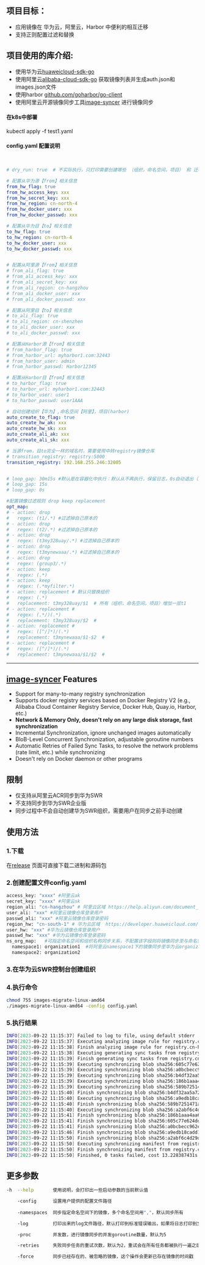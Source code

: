 
## 项目目标：
- 应用镜像在 华为云，阿里云，Harbor 中便利的相互迁移
- 支持正则配置过滤和替换

## 项目使用的库介绍: 
- 使用华为云[huaweicloud-sdk-go](https://github.com/huaweicloud/huaweicloud-sdk-go-v3)
- 使用阿里云[alibaba-cloud-sdk-go](https://github.com/aliyun/alibaba-cloud-sdk-go) 获取镜像列表并生成auth.json和images.json文件
- 使用harbor [github.com/goharbor/go-client](https://github.com/goharbor/go-client)
- 使用阿里云开源镜像同步工具[image-syncer](https://github.com/AliyunContainerService/image-syncer) 进行镜像同步


#### 在k8s中部署
kubectl apply -f test1.yaml

#### config.yaml 配置说明
```yaml


# dry_run: true  # 不实际执行，只打印需要创建哪些 （组织，命名空间，项目） 和 迁移哪些镜像

# 配置从华为源【from】相关信息
from_hw_flag: true
from_hw_access_key: xxx
from_hw_secret_key: xxx
from_hw_region: cn-north-4
from_hw_docker_user: xxx
from_hw_docker_passwd: xxx

# 配置从华为目【to】相关信息
to_hw_flag: true
to_hw_region: cn-north-4
to_hw_docker_user: xxx
to_hw_docker_passwd: xxx


# 配置从阿里源【from】相关信息
# from_ali_flag: true
# from_ali_access_key: xxx
# from_ali_secret_key: xxx
# from_ali_region: cn-hangzhou
# from_ali_docker_user: xxx
# from_ali_docker_passwd: xxx

# 配置从阿里目【to】相关信息
# to_ali_flag: true
# to_ali_region: cn-shenzhen
# to_ali_docker_user: xxx
# to_ali_docker_passwd: xxx

# 配置从Harbor源【from】相关信息
# from_harbor_flag: true
# from_harbor_url: myharbor1.com:32443
# from_harbor_user: admin
# from_harbor_passwd: Harbor12345

# 配置从Harbor目【from】相关信息
# to_harbor_flag: true
# to_harbor_url: myharbor1.com:32443
# to_harbor_user: user1
# to_harbor_passwd: user1AAA

# 自动创建组织【华为】,命名空间【阿里】，项目(harbor)
auto_create_to_flag: true  
auto_create_hw_ak: xxx
auto_create_hw_sk: xxx
auto_create_ali_ak: xxx
auto_create_ali_sk: xxx

# 当源from，目to完全一样的域名时，需要使用中转registry镜像仓库
# transition_registry: registry:5000 
transition_registry: 192.168.255.246:32005  


# loop_gap: 30m15s #默认是在容器化中执行：默认从不再执行，保留日志，0s自动退出（二进制运行时）
# loop_gap: 15s 
# loop_gap: 0s 

#配置镜像过滤规则 drop keep replacement
opt_map:
# - action: drop
#   regex: (t1/.*) #过滤掉自己原本的
# - action: drop
#   regex: (t2/.*) #过滤掉自己原本的
# - action: drop
#   regex: (t3my328uay/.*) #过滤掉自己原本的
# - action: drop
#   regex: (t3mynewaaa/.*) #过滤掉自己原本的
# - action: drop
#   regex: (group3/.*)
# - action: keep
#   regex: (.*)
# - action: keep
#   regex: (.*myfilter.*)
# - action: replacement # 默认只替换组织
#   regex: (.*)
#   replacement: t3my328uay/$1  # 所有（组织，命名空间，项目）增加一层t1
# - action: replacement # 
#   regex: (.*/)(.*)
#   replacement: t3my328uay/$2  # 
# - action: replacement # 
#   regex: ([^/]*)/(.*)
#   replacement: t3mynewaaa/$1-$2  # 
# - action: replacement # 
#   regex: ([^/]*)/(.*)
#   replacement: t3mynewaaa/$1/$2  #


```

---

## [image-syncer](https://github.com/AliyunContainerService/image-syncer) Features

- Support for many-to-many registry synchronization
- Supports docker registry services based on Docker Registry V2 (e.g., Alibaba Cloud Container Registry Service, Docker Hub, Quay.io, Harbor, etc.)
- **Network & Memory Only, doesn't rely on any large disk storage, fast synchronization**
- Incremental Synchronization, ignore unchanged images automatically
- BloB-Level Concurrent Synchronization, adjustable goroutine numbers
- Automatic Retries of Failed Sync Tasks, to resolve the network problems (rate limit, etc.) while synchronizing
- Doesn't rely on Docker daemon or other programs



## 限制

- 仅支持从阿里云ACR同步到华为SWR
- 不支持同步到华为SWR企业版
- 同步过程中不会自动创建华为SWR组织，需要用户在同步之前手动创建

## 使用方法

### 1.下载
在[release](https://github.com/luochangbin/images-migrate/releases) 页面可直接下载二进制和源码包
### 2.创建配置文件config.yaml
``` bash
access_key: "xxxx" #阿里云ak
secret_key: "xxxx" #阿里云sk
region_ali: "cn-hangzhou" # 阿里云区域 https://help.aliyun.com/document_detail/198107.html
user_ali: "xxx" #阿里云镜像仓库登录用户
passwd_ali: "xxx" #阿里云镜像仓库登录密码
region_hw: "cn-south-1" # 华为云区域  https://developer.huaweicloud.com/endpoint?SWR
user_hw: "xxx" #华为云镜像仓库登录用户
passwd_hw: "xxx" #华为云镜像仓库登录密码
ns_org_map:   #可指定命名空间和组织名称同步关系，不配置该字段则将镜像同步至与命名空间同名的组织名称下
  namespace1: organization1  #将阿里云namespace1下的镜像同步至华为云organization1下
  namespace2: organization2
```
### 3.在华为云SWR控制台创建组织
### 4.执行命令
```bash
chmod 755 images-migrate-linux-amd64
./images-migrate-linux-amd64 -config config.yaml
```
### 5.执行结果
```bash
INFO[2023-09-22 11:15:37] Failed to log to file, using default stderr  
INFO[2023-09-22 11:15:37] Executing analyzing image rule for registry.cn-hangzhou.aliyuncs.com/test-acr/nginx -> swr.cn-south-1.myhuaweicloud.com/test-acr/nginx... 
INFO[2023-09-22 11:15:38] Finish analyzing image rule for registry.cn-hangzhou.aliyuncs.com/test-acr/nginx -> swr.cn-south-1.myhuaweicloud.com/test-acr/nginx. Now 1/1 tasks have been processed. 
INFO[2023-09-22 11:15:38] Executing generating sync tasks from registry.cn-hangzhou.aliyuncs.com/test-acr/nginx:latest to swr.cn-south-1.myhuaweicloud.com/test-acr/nginx:latest... 
INFO[2023-09-22 11:15:39] Finish generating sync tasks from registry.cn-hangzhou.aliyuncs.com/test-acr/nginx:latest to swr.cn-south-1.myhuaweicloud.com/test-acr/nginx:latest. Now 2/2 tasks have been processed. 
INFO[2023-09-22 11:15:39] Executing synchronizing blob sha256:605c77e624ddb75e6110f997c58876baa13f8754486b461117934b24a9dc3a85(7.656kB) from registry.cn-hangzhou.aliyuncs.com/test-acr/nginx:latest to swr.cn-south-1.myhuaweicloud.com/test-acr/nginx:latest... 
INFO[2023-09-22 11:15:39] Executing synchronizing blob sha256:a0bcbecc962ed2552e817f45127ffb3d14be31642ef3548997f58ae054deb5b2(1.395kB) from registry.cn-hangzhou.aliyuncs.com/test-acr/nginx:latest to swr.cn-south-1.myhuaweicloud.com/test-acr/nginx:latest... 
INFO[2023-09-22 11:15:39] Executing synchronizing blob sha256:b4df32aa5a72e2a4316aad3414508ccd907d87b4ad177abd7cbd62fa4dab2a2f(666B) from registry.cn-hangzhou.aliyuncs.com/test-acr/nginx:latest to swr.cn-south-1.myhuaweicloud.com/test-acr/nginx:latest... 
INFO[2023-09-22 11:15:39] Executing synchronizing blob sha256:186b1aaa4aa6c480e92fbd982ee7c08037ef85114fbed73dbb62503f24c1dd7d(894B) from registry.cn-hangzhou.aliyuncs.com/test-acr/nginx:latest to swr.cn-south-1.myhuaweicloud.com/test-acr/nginx:latest... 
INFO[2023-09-22 11:15:39] Executing synchronizing blob sha256:589b7251471a3d5fe4daccdddfefa02bdc32ffcba0a6d6a2768bf2c401faf115(602B) from registry.cn-hangzhou.aliyuncs.com/test-acr/nginx:latest to swr.cn-south-1.myhuaweicloud.com/test-acr/nginx:latest... 
INFO[2023-09-22 11:15:40] Finish synchronizing blob sha256:b4df32aa5a72e2a4316aad3414508ccd907d87b4ad177abd7cbd62fa4dab2a2f(666B) from registry.cn-hangzhou.aliyuncs.com/test-acr/nginx:latest to swr.cn-south-1.myhuaweicloud.com/test-acr/nginx:latest. Now 3/9 tasks have been processed. 
INFO[2023-09-22 11:15:40] Executing synchronizing blob sha256:a9edb18cadd1336142d6567ebee31be2a03c0905eeefe26cb150de7b0fbc520b(25.35MB) from registry.cn-hangzhou.aliyuncs.com/test-acr/nginx:latest to swr.cn-south-1.myhuaweicloud.com/test-acr/nginx:latest... 
INFO[2023-09-22 11:15:40] Finish synchronizing blob sha256:589b7251471a3d5fe4daccdddfefa02bdc32ffcba0a6d6a2768bf2c401faf115(602B) from registry.cn-hangzhou.aliyuncs.com/test-acr/nginx:latest to swr.cn-south-1.myhuaweicloud.com/test-acr/nginx:latest. Now 4/9 tasks have been processed. 
INFO[2023-09-22 11:15:40] Executing synchronizing blob sha256:a2abf6c4d29d43a4bf9fbb769f524d0fb36a2edab49819c1bf3e76f409f953ea(31.36MB) from registry.cn-hangzhou.aliyuncs.com/test-acr/nginx:latest to swr.cn-south-1.myhuaweicloud.com/test-acr/nginx:latest... 
INFO[2023-09-22 11:15:41] Finish synchronizing blob sha256:186b1aaa4aa6c480e92fbd982ee7c08037ef85114fbed73dbb62503f24c1dd7d(894B) from registry.cn-hangzhou.aliyuncs.com/test-acr/nginx:latest to swr.cn-south-1.myhuaweicloud.com/test-acr/nginx:latest. Now 5/9 tasks have been processed. 
INFO[2023-09-22 11:15:41] Finish synchronizing blob sha256:605c77e624ddb75e6110f997c58876baa13f8754486b461117934b24a9dc3a85(7.656kB) from registry.cn-hangzhou.aliyuncs.com/test-acr/nginx:latest to swr.cn-south-1.myhuaweicloud.com/test-acr/nginx:latest. Now 6/9 tasks have been processed. 
INFO[2023-09-22 11:15:41] Finish synchronizing blob sha256:a0bcbecc962ed2552e817f45127ffb3d14be31642ef3548997f58ae054deb5b2(1.395kB) from registry.cn-hangzhou.aliyuncs.com/test-acr/nginx:latest to swr.cn-south-1.myhuaweicloud.com/test-acr/nginx:latest. Now 7/9 tasks have been processed. 
INFO[2023-09-22 11:15:46] Finish synchronizing blob sha256:a9edb18cadd1336142d6567ebee31be2a03c0905eeefe26cb150de7b0fbc520b(25.35MB) from registry.cn-hangzhou.aliyuncs.com/test-acr/nginx:latest to swr.cn-south-1.myhuaweicloud.com/test-acr/nginx:latest. Now 8/9 tasks have been processed. 
INFO[2023-09-22 11:15:50] Finish synchronizing blob sha256:a2abf6c4d29d43a4bf9fbb769f524d0fb36a2edab49819c1bf3e76f409f953ea(31.36MB) from registry.cn-hangzhou.aliyuncs.com/test-acr/nginx:latest to swr.cn-south-1.myhuaweicloud.com/test-acr/nginx:latest: start to sync manifest. Now 9/9 tasks have been processed. 
INFO[2023-09-22 11:15:50] Executing synchronizing manifest from registry.cn-hangzhou.aliyuncs.com/test-acr/nginx:latest to swr.cn-south-1.myhuaweicloud.com/test-acr/nginx:latest... 
INFO[2023-09-22 11:15:50] Finish synchronizing manifest from registry.cn-hangzhou.aliyuncs.com/test-acr/nginx:latest to swr.cn-south-1.myhuaweicloud.com/test-acr/nginx:latest. Now 10/10 tasks have been processed. 
INFO[2023-09-22 11:15:50] Finished, 0 tasks failed, cost 13.228387431s. 
```
## 更多参数
```bash
-h  --help       使用说明，会打印出一些启动参数的当前默认值

    -config      设置用户提供的配置文件路径
    
    -namespaces  同步指定命名空间下的镜像，多个命名空间用","，默认同步所有

    -log         打印出来的log文件路径，默认打印到标准错误输出，如果将日志打印到文件将不会有命令行输出，此时需要通过cat对应的日志文件查看

    -proc        并发数，进行镜像同步的并发goroutine数量，默认为5

    -retries     失败同步任务的重试次数，默认为2，重试会在所有任务都被执行一遍之后开始，并且也会重新尝试对应次数生成失败任务的生成。一些偶尔出现的网络错误比如io timeout、TLS handshake timeout，都可以通过设置重试次数来减少失败的任务数量

    -force       同步已经存在的、被忽略的镜像，这个操作会更新已存在镜像的时间戳

```
